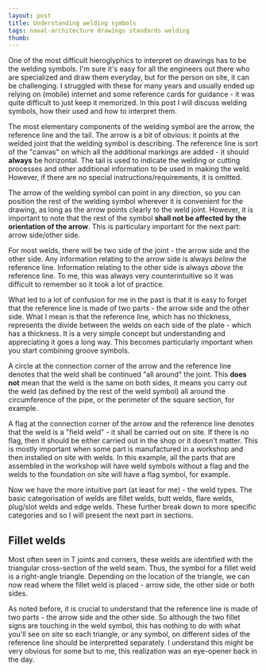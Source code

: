 ```yaml
---
layout: post
title: Understanding welding symbols
tags: naval-architecture drawings standards welding
thumb:
---
```

One of the most difficult hieroglyphics to interpret on drawings has to be the welding symbols.  I'm sure it's easy for all the engineers out there who are specialized and draw them everyday, but for the person on site, it can be challenging.  I struggled with these for many years and usually ended up relying on (mobile) internet and some reference cards for guidance - it was quite difficult to just keep it memorized.  In this post I will discuss welding symbols, how their used and how to interpret them.

The most elementary components of the welding symbol are the arrow, the reference line and the tail.  The arrow is a bit of obvious: it points at the welded joint that the welding symbol is describing.  The reference line is sort of the "canvas" on which all the additional markings are added - it should **always** be horizontal.  The tail is used to indicate the welding or cutting processes and other additional information to be used in making the weld.  However, if there are no special instructions/requirements, it is omitted.

The arrow of the welding symbol can point in any direction, so you can position the rest of the welding symbol wherever it is convenient for the drawing, as long as the arrow points clearly to the weld joint.  However, it is important to note that the rest of the symbol **shall not be affected by the orientation of the arrow**.  This is particulary important for the next part: arrow side/other side.

For most welds, there will be two side of the joint - the arrow side and the other side.  Any information relating to the arrow side is always *below* the reference line.  Information relating to the other side is always *above* the reference line.  To me, this was always very counterintuitive so it was difficult to remember so it took a lot of practice.

What led to a lot of confusion for me in the past is that it is easy to forget that the reference line is made of two parts - the arrow side and the other side.  What I mean is that the reference line, which has no thickness, represents the divide between the welds on each side of the plate - which has a thickness.  It is a very simple concept but understanding and appreciating it goes a long way.  This becomes particularly important when you start combining groove symbols.

A circle at the connection corner of the arrow and the reference line denotes that the weld shall be continued "all around" the joint.  This **does not** mean that the weld is the same on both sides, it means you carry out the weld (as defined by the rest of the weld symbol) all around the circumference of the pipe, or the perimeter of the square section, for example.

A flag at the connection corner of the arrow and the reference line denotes that the weld is a "field weld" - it shall be carried out on site.  If there is no flag, then it should be either carried out in the shop or it doesn't matter.  This is mostly important when some part is manufactured in a workshop and then installed on site with welds.  In this example, all the parts that are assembled in the workshop will have weld symbols without a flag and the welds to the foundation on site will have a flag symbol, for example.

Now we have the more intuitive part (at least for me) - the weld types.  The basic categorisation of welds are fillet welds, butt welds, flare welds, plug/slot welds and edge welds.  These further break down to more specific categories and so I will present the next part in sections.

## Fillet welds
Most often seen in T joints and corners, these welds are identified with the triangular cross-section of the weld seam.  Thus, the symbol for a fillet weld is a right-angle triangle.  Depending on the location of the triangle, we can now read where the fillet weld is placed - arrow side, the other side or both sides.

As noted before, it is crucial to understand that the reference line is made of two parts - the arrow side and the other side.  So although the two fillet signs are touching in the weld symbol, this has nothing to do with what you'll see on site so each triangle, or any symbol, on different sides of the reference line should be interpretted separately.  I understand this might be very obvious for some but to me, this realization was an eye-opener back in the day.

